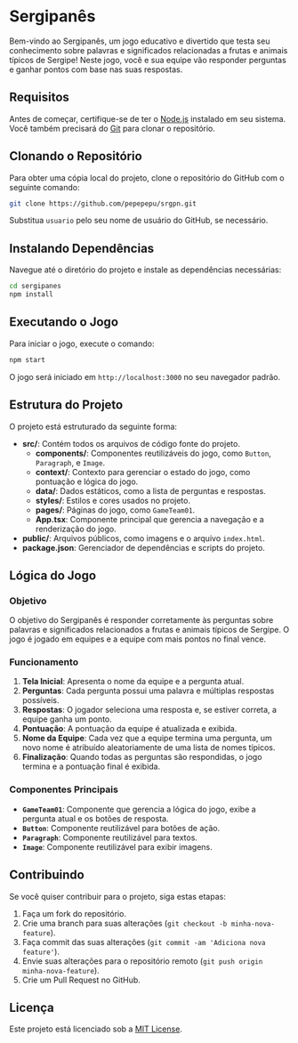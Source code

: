 # Sergipanês

Bem-vindo ao Sergipanês, um jogo educativo e divertido que testa seu conhecimento sobre palavras e significados relacionadas a frutas e animais típicos de Sergipe! Neste jogo, você e sua equipe vão responder perguntas e ganhar pontos com base nas suas respostas.

## Requisitos

Antes de começar, certifique-se de ter o [Node.js](https://nodejs.org/) instalado em seu sistema. Você também precisará do [Git](https://git-scm.com/) para clonar o repositório.

## Clonando o Repositório

Para obter uma cópia local do projeto, clone o repositório do GitHub com o seguinte comando:

```bash
git clone https://github.com/pepepepu/srgpn.git
```

Substitua `usuario` pelo seu nome de usuário do GitHub, se necessário.

## Instalando Dependências

Navegue até o diretório do projeto e instale as dependências necessárias:

```bash
cd sergipanes
npm install
```

## Executando o Jogo

Para iniciar o jogo, execute o comando:

```bash
npm start
```

O jogo será iniciado em `http://localhost:3000` no seu navegador padrão.

## Estrutura do Projeto

O projeto está estruturado da seguinte forma:

- **src/**: Contém todos os arquivos de código fonte do projeto.
  - **components/**: Componentes reutilizáveis do jogo, como `Button`, `Paragraph`, e `Image`.
  - **context/**: Contexto para gerenciar o estado do jogo, como pontuação e lógica do jogo.
  - **data/**: Dados estáticos, como a lista de perguntas e respostas.
  - **styles/**: Estilos e cores usados no projeto.
  - **pages/**: Páginas do jogo, como `GameTeam01`.
  - **App.tsx**: Componente principal que gerencia a navegação e a renderização do jogo.
- **public/**: Arquivos públicos, como imagens e o arquivo `index.html`.
- **package.json**: Gerenciador de dependências e scripts do projeto.

## Lógica do Jogo

### Objetivo

O objetivo do Sergipanês é responder corretamente às perguntas sobre palavras e significados relacionados a frutas e animais típicos de Sergipe. O jogo é jogado em equipes e a equipe com mais pontos no final vence.

### Funcionamento

1. **Tela Inicial**: Apresenta o nome da equipe e a pergunta atual.
2. **Perguntas**: Cada pergunta possui uma palavra e múltiplas respostas possíveis.
3. **Respostas**: O jogador seleciona uma resposta e, se estiver correta, a equipe ganha um ponto.
4. **Pontuação**: A pontuação da equipe é atualizada e exibida.
5. **Nome da Equipe**: Cada vez que a equipe termina uma pergunta, um novo nome é atribuído aleatoriamente de uma lista de nomes típicos.
6. **Finalização**: Quando todas as perguntas são respondidas, o jogo termina e a pontuação final é exibida.

### Componentes Principais

- **`GameTeam01`**: Componente que gerencia a lógica do jogo, exibe a pergunta atual e os botões de resposta.
- **`Button`**: Componente reutilizável para botões de ação.
- **`Paragraph`**: Componente reutilizável para textos.
- **`Image`**: Componente reutilizável para exibir imagens.

## Contribuindo

Se você quiser contribuir para o projeto, siga estas etapas:

1. Faça um fork do repositório.
2. Crie uma branch para suas alterações (`git checkout -b minha-nova-feature`).
3. Faça commit das suas alterações (`git commit -am 'Adiciona nova feature'`).
4. Envie suas alterações para o repositório remoto (`git push origin minha-nova-feature`).
5. Crie um Pull Request no GitHub.

## Licença

Este projeto está licenciado sob a [MIT License](LICENSE).
